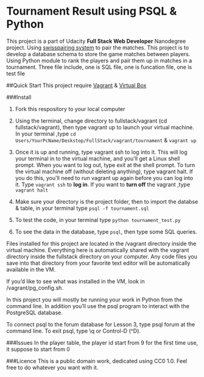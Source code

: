 # Tournament Result using PSQL & Python
This project is a part of Udacity **Full Stack Web Developer** Nanodegree project.
Using [swisspairing system](https://en.wikipedia.org/wiki/Swiss-system_tournament) to pair the matches. 
This project is to develop a database schema to store the game matches between players. Using Python module to rank the players and pair them up in matches in a tournament.
Three file include, one is SQL file, one is funcation file, one is test file

##Quick Start
This project require [Vagrant](https://www.vagrantup.com/) & [Virtual Box](https://www.virtualbox.org/)

###Install
1. Fork this respository to your local computer
2. Using the terminal, change directory to fullstack/vagrant (cd fullstack/vagrant), then type vagrant up to launch your virtual machine. In your terminal ,type `cd Users/YourPcName/Deskstop/FullStack/vagrant/tournament` & `vagrant up`

3. Once it is up and running, type vagrant ssh to log into it. This will log your terminal in to the virtual machine, and you'll get a Linux shell prompt. When you want to log out, type exit at the shell prompt.  To turn the virtual machine off (without deleting anything), type vagrant halt. If you do this, you'll need to run vagrant up again before you can log into it. Type `vagrant ssh` to **log in**. If you want to **turn off** the vagrant ,type `vagrant halt`
4. Make sure your directory is the project folder, then to import the databse & table, in your terminal type `psql -f tournament.sql`
5. To test the code, in your terminal type `python tournament_test.py`
6. To see the data in the database, type `psql`, then type some SQL queries.


Files installed for this project are located in the /vagrant directory inside the virtual machine. Everything here is automatically shared with the vagrant directory inside the fullstack directory on your computer. Any code files you save into that directory from your favorite text editor will be automatically available in the VM.

If you’d like to see what was installed in the VM, look in /vagrant/pg_config.sh.

In this project you will mostly be running your work in Python from the command line. In addition you’ll use the psql program to interact with the PostgreSQL database.

To connect psql to the forum database for Lesson 3, type psql forum at the command line. To exit psql, type \q or Control-D (^D).



###Issues
In the player table, the player id start from 9 for the first time use, it suppose to start from 0

###Licence
This is a public domain work, dedicated using CC0 1.0. Feel free to do whatever you want with it.
